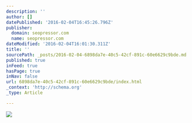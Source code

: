 ```yaml
---
description: ''
author: []
datePublished: '2016-02-04T16:45:26.796Z'
publisher:
  domain: seopressor.com
  name: seopressor.com
dateModified: '2016-02-04T16:01:30.311Z'
title: ''
sourcePath: _posts/2016-02-04-6898da7e-40c5-42cf-891c-60e6629c9bde.md
published: true
inFeed: true
hasPage: true
inNav: false
url: 6898da7e-40c5-42cf-891c-60e6629c9bde/index.html
_context: 'http://schema.org'
_type: Article

---
```

![](http://seopressor.com/wp-content/uploads/2015/09/google-knowledge-graph-365x500.jpg)